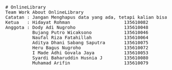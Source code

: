 <pre># OnlineLibrary
Team Work About OnlineLibrary
Catatan : Jangan Menghapus data yang ada, tetapi kalian bisa menambahkan nama anda sebagai anggota.
Ketua   : Hidayat Rohman                    135610082
Anggota : Dody Adi Nugroho                  135610048
		  Bujang Putro Wicaksono		    135610046
		  Naufal Riza Fatahillah	        135610064
		  Aditya Dhani Sabang Saputra       135610075
		  Heru Bagus Nugroho   	 		    135610072
		  I Made Adhi Govala Jaya		    135610053
		  Syardi Baharuddin Husnia J		135610080
		  Muhamad Arifin					135610079

		  </pre>

